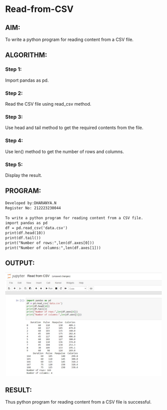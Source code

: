# Read-from-CSV

## AIM:
To write a python program for reading content from a CSV file.

## ALGORITHM:
### Step 1:
Import pandas as pd.

### Step 2:
Read the CSV file using read_csv method.

### Step 3:
Use head and tail method to get the required contents from the file.

### Step 4:
Use len() method to get the number of rows and columns.

### Step 5:
Display the result.

## PROGRAM:
```
Developed by:DHARANYA.N
Register No: 212223230044

To write a python program for reading content from a CSV file.
import pandas as pd
df = pd.read_csv('data.csv')
print(df.head(10))
print(df.tail())
print("Number of rows:",len(df.axes[0]))
print("Number of columns:",len(df.axes[1]))
```
## OUTPUT:
![Alt text](<Screenshot 2023-12-24 100132.png>)

## RESULT:
Thus python program for reading content from a CSV file is successful.